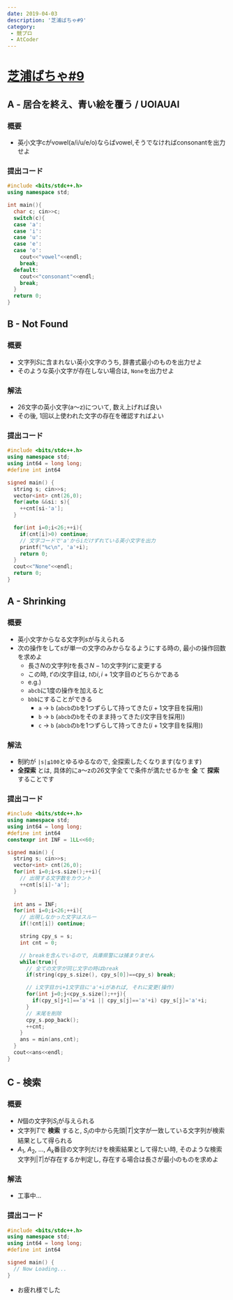 ```yaml
---
date: 2019-04-03
description: '芝浦ばちゃ#9'
category:
 - 競プロ
 - AtCoder
---
```


# [芝浦ばちゃ#9](https://not-522.appspot.com/contest/5140556057411584)

## A - 居合を終え、青い絵を覆う / UOIAUAI
### 概要
 - 英小文字cがvowel(a/i/u/e/o)ならばvowel,そうでなければconsonantを出力せよ 

### 提出コード
```cpp
#include <bits/stdc++.h>
using namespace std;

int main(){
  char c; cin>>c;
  switch(c){
  case 'a':
  case 'i':
  case 'u':
  case 'e':
  case 'o':
    cout<<"vowel"<<endl;
    break;
  default:
    cout<<"consonant"<<endl;
    break;
  }
  return 0;
}
```

## B - Not Found
### 概要
 - 文字列$S$に含まれない英小文字のうち, 辞書式最小のものを出力せよ
 - そのような英小文字が存在しない場合は, `None`を出力せよ

### 解法
 - 26文字の英小文字(a〜z)について, 数え上げれば良い
 - その後, 1回以上使われた文字の存在を確認すればよい

### 提出コード
```cpp
#include <bits/stdc++.h>
using namespace std;
using int64 = long long;
#define int int64

signed main() {
  string s; cin>>s;
  vector<int> cnt(26,0);
  for(auto &&si: s){
    ++cnt[si-'a'];
  }

  for(int i=0;i<26;++i){
    if(cnt[i]>0) continue;
    // 文字コードで'a'からiだけずれている英小文字を出力
    printf("%c\n", 'a'+i);
    return 0;
  }
  cout<<"None"<<endl;
  return 0;
}
```

## A - Shrinking
### 概要
 - 英小文字からなる文字列$s$が与えられる
 - 次の操作をして$s$が単一の文字のみからなるようにする時の, 最小の操作回数を求めよ
   - 長さ$N$の文字列$t$を長さ$N-1$の文字列$t'$に変更する
   - この時, $t'$の$i$文字目は, $t$の$i, i+1$文字目のどちらかである
   - e.g.)
   - `abcb`に1度の操作を加えると
   - `bbb`にすることができる
     - `a` $\rightarrow$ `b` (`abcb`の`b`を1つずらして持ってきた($i+1$文字目を採用))
     - `b` $\rightarrow$ `b` (`abcb`の`b`をそのまま持ってきた($i$文字目を採用))
     - `c` $\rightarrow$ `b` (`abcb`の`b`を1つずらして持ってきた($i+1$文字目を採用))

### 解法
 - 制約が `|s|≦100`とゆるゆるなので, 全探索したくなります(なります)
 - **全探索** とは, 具体的にa〜zの26文字全てで条件が満たせるかを **全** て **探索** することです


### 提出コード
```cpp
#include <bits/stdc++.h>
using namespace std;
using int64 = long long;
#define int int64
constexpr int INF = 1LL<<60;

signed main() {
  string s; cin>>s;
  vector<int> cnt(26,0);
  for(int i=0;i<s.size();++i){
    // 出現する文字数をカウント
    ++cnt[s[i]-'a'];
  }
 
  int ans = INF;
  for(int i=0;i<26;++i){
    // 出現しなかった文字はスルー
    if(!cnt[i]) continue;

    string cpy_s = s;
    int cnt = 0;

    // breakを含んでいるので, 兵庫県警には捕まりません
    while(true){
      // 全ての文字が同じ文字の時はbreak
      if(string(cpy_s.size(), cpy_s[0])==cpy_s) break;

      // i文字目かi+1文字目に'a'+iがあれば, それに変更(操作)
      for(int j=0;j<cpy_s.size();++j){
        if(cpy_s[j+1]=='a'+i || cpy_s[j]=='a'+i) cpy_s[j]='a'+i;
      }
      // 末尾を削除
      cpy_s.pop_back();
      ++cnt;
    }
    ans = min(ans,cnt);
  }
  cout<<ans<<endl;
}
```

## C - 検索
### 概要
 - $N$個の文字列$S_i$が与えられる
 - 文字列$T$で **検索** すると, $S_i$の中から先頭$|T|$文字が一致している文字列が検索結果として得られる
 - $A_1$, $A_2$, ..., $A_k$番目の文字列だけを検索結果として得たい時,  そのような検索文字列$|T|$が存在するか判定し, 存在する場合は長さが最小のものを求めよ

### 解法
 - 工事中...

### 提出コード
```cpp
#include <bits/stdc++.h>
using namespace std;
using int64 = long long;
#define int int64

signed main() {
  // Now Loading...
}
```

 - お疲れ様でした